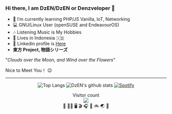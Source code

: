 ### Hi there, I am DzEN/DzEN or Denzveloper 👋

- 🌱 I’m currently learning PHP/JS Vanilla, IoT, Networking
- 💻 GNU/Linux User (openSUSE and EndeavourOS)
- 🎶 Listening Music is My Hobbies
- 🏡 Lives in Indonesia 🇮🇩
- 💼 Linkedin profile is [Here](https://www.linkedin.com/in/dendy-octavian-8564281b7)
- **東方 Project, 物語シリーズ**

"*Clouds over the Moon, and Wind over the Flowers*"

Nice to Meet You！ 😉 

<hr>
<div align="center">
  
 ![Top Langs](https://github-readme-stats.vercel.app/api/top-langs/?username=denzveloper&hide=html&theme=react)
 ![DzEN's github stats](https://github-readme-stats.vercel.app/api?username=denzveloper&show_icons=true&count_private=true&line_height=40&theme=react)
 [![Spotify](https://novatorem-denzveloper.vercel.app/api/spotify)](https://open.spotify.com/user/314qkaftvxwsgxbp2lr4gwjddk44)

  Visitor count</br>
  <img src="https://profile-counter.glitch.me/denzveloper/count.svg" /></br>
  🍱 🛌🏻 🖥️ 🎬 🎧 🎤 🚲 🌏 🔁
</div>

<!--
**denzveloper/denzveloper** is a ✨ _special_ ✨ repository because its `README.md` (this file) appears on your GitHub profile.

Here are some ideas to get you started:
- 👯 I’m looking to collaborate on ...
- 🤔 I’m looking for help with ...
- 💬 Ask me about ...
- 📫 How to reach me: ...
- 😄 Pronouns: ...
- ⚡ Fun fact: ...
-->

